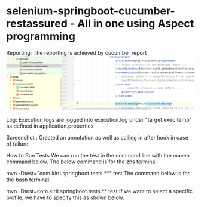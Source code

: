 # selenium-springboot-cucumber-restassured - All in one using Aspect programming 

Reporting:
The reporting is achieved by cucumber report 
![img.png](img.png)

Log:
Execution logs are logged into execution.log under "target.exec.temp" as defined in application.properties 

Screenshot :
Created an annotation as well as calling in after hook in case of failure 

How to Run Tests
We can run the test in the command line with the maven command below. The below command is for the zhs terminal.

mvn -Dtest="com.kirti.springboot.tests.**" test
The command below is for the bash terminal.

mvn -Dtest=com.kirti.springboot.tests.** test
If we want to select a specific profile, we have to specify this as shown below.


